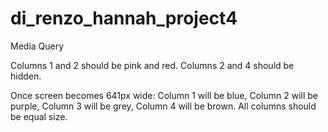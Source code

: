 # di_renzo_hannah_project4
 Media Query
 
 Columns 1 and 2 should be pink and red. 
 Columns 2 and 4 should be hidden. 
 
 Once screen becomes 641px wide:
 Column 1 will be blue,
 Column 2 will be purple, 
 Column 3 will be grey,
 Column 4 will be brown. 
 All columns should be equal size. 
 
